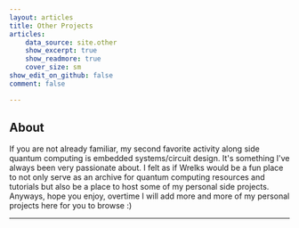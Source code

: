 ```yaml
---
layout: articles
title: Other Projects
articles:
    data_source: site.other
    show_excerpt: true
    show_readmore: true
    cover_size: sm
show_edit_on_github: false
comment: false

---
```

<div class="article__content" markdown="1">

## About

If you are not already familiar, my second favorite activity along side quantum computing is embedded systems/circuit design. It's something I've always been very passionate about. I felt as if Wrelks would be a fun place to not only serve as an archive for quantum computing resources and tutorials but also be a place to host some of my personal side projects. Anyways, hope you enjoy, overtime I will add more and more of my personal projects here for you to browse :)

---

</div>